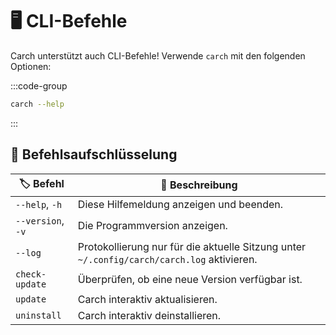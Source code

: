 # 🖥️ CLI-Befehle

Carch unterstützt auch CLI-Befehle! Verwende `carch` mit den folgenden Optionen:

:::code-group

```sh [⚙️ CLI]
carch --help
```

:::

## 🔧 Befehlsaufschlüsselung

| 🏷️ Befehl          | 📄 Beschreibung                                                                             |
|--------------------|----------------------------------------------------------------------------------------------|
| `--help`, `-h`     | Diese Hilfemeldung anzeigen und beenden.                                                    |
| `--version`, `-v`  | Die Programmversion anzeigen.                                                               |
| `--log`            | Protokollierung nur für die aktuelle Sitzung unter `~/.config/carch/carch.log` aktivieren.|
| `check-update`     | Überprüfen, ob eine neue Version verfügbar ist.                                             |
| `update`           | Carch interaktiv aktualisieren.                                                             |
| `uninstall`        | Carch interaktiv deinstallieren.